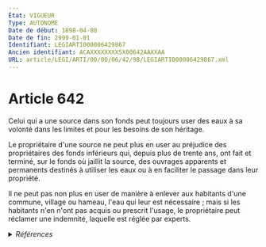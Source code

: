 ```yaml
---
État: VIGUEUR
Type: AUTONOME
Date de début: 1898-04-08
Date de fin: 2999-01-01
Identifiant: LEGIARTI000006429867
Ancien identifiant: ACAXXXXXXXX5X00642AAXXAA
URL: article/LEGI/ARTI/00/00/06/42/98/LEGIARTI000006429867.xml
---
```


<h1>Article 642</h1>

Celui qui a une source dans son fonds peut toujours user des eaux à sa volonté
dans les limites et pour les besoins de son héritage.<br />

Le propriétaire d'une source ne peut plus en user au préjudice des propriétaires
des fonds inférieurs qui, depuis plus de trente ans, ont fait et terminé, sur le
fonds où jaillit la source, des ouvrages apparents et permanents destinés à
utiliser les eaux ou à en faciliter le passage dans leur propriété.<br />

Il ne peut pas non plus en user de manière à enlever aux habitants d'une
commune, village ou hameau, l'eau qui leur est nécessaire ; mais si les
habitants n'en n'ont pas acquis ou prescrit l'usage, le propriétaire peut
réclamer une indemnité, laquelle est réglée par experts.


<details>
  <summary><em>Références</em></summary>

  <h2>Articles faisant référence à l'article</h2>
  
  <ul>
    <li>
      <a href="https://legal.tricoteuses.fr//redirection/LEGIARTI000030253977?vers=git&vers=legifrance">Code civil - article 2500 AUTONOME VIGUEUR, en vigueur depuis le 2015-02-18</a> CITATION source
    </li>
    <li>
      <a href="https://legal.tricoteuses.fr//redirection/LEGIARTI000006805064?vers=git&vers=legifrance">Code du travail - article R513-26 AUTONOME MODIFIE, en vigueur du 1982-06-11 au 2002-03-24</a> CITATION source
    </li>
    <li>
      <a href="https://legal.tricoteuses.fr//redirection/LEGIARTI000006450611?vers=git&vers=legifrance">Code civil - article 2500 AUTONOME MODIFIE, en vigueur du 2008-01-01 au 2015-02-18</a> CITATION source
    </li>
  </ul>
  
  <h2>Références faites par l'article</h2>
  
  <ul>
    <li>
      2999-01-01 CITATION cible <a href="https://legal.tricoteuses.fr//redirection/LEGIARTI000030253977?vers=git&vers=legifrance">Code civil - article 2500 AUTONOME VIGUEUR, en vigueur depuis le 2015-02-18</a>
    </li>
    <li>
      2999-01-01 CITATION cible <a href="https://legal.tricoteuses.fr//redirection/LEGIARTI000006805064?vers=git&vers=legifrance">Code du travail - article R513-26 AUTONOME MODIFIE, en vigueur du 1982-06-11 au 2002-03-24</a>
    </li>
    <li>
      CODIFICATION source Loi 1804-01-31
    </li>
    <li>
      CREATION source Loi 1804-01-31 promulguée le 10 février 1804
    </li>
    <li>
      MODIFICATION source Loi 1898-04-08 art. 1 Bulletin des lois, 12° S., B 1970, n° 34577
    </li>
  </ul>
</details>
